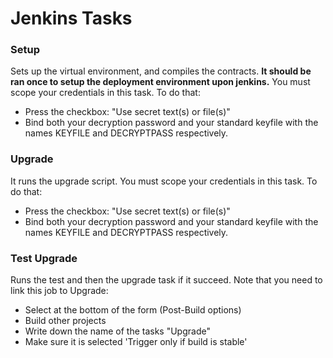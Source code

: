 # Jenkins Tasks

### Setup

Sets up the virtual environment, and compiles the contracts.
**It should be ran once to setup the deployment environment upon jenkins.**
You must scope your credentials in this task. To do that:
- Press the checkbox: "Use secret text(s) or file(s)"
- Bind both your decryption password and your standard keyfile with the names KEYFILE and DECRYPTPASS respectively.

### Upgrade

It runs the upgrade script.
You must scope your credentials in this task. To do that:
- Press the checkbox: "Use secret text(s) or file(s)"
- Bind both your decryption password and your standard keyfile with the names KEYFILE and DECRYPTPASS respectively.

### Test Upgrade

Runs the test and then the upgrade task if it succeed. 
Note that you need to link this job to Upgrade:
- Select at the bottom of the form (Post-Build options)
- Build other projects
- Write down the name of the tasks "Upgrade"
- Make sure it is selected 'Trigger only if build is stable'